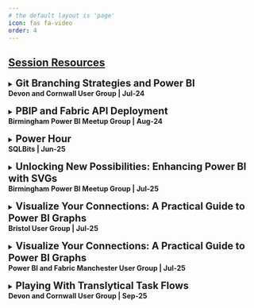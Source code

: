 ```yaml
---
# the default layout is 'page'
icon: fas fa-video
order: 4
---
```


## [Session Resources](https://github.com/EvaluationContext/Sessions)

<details style="margin-bottom: 15px;">
    <summary style="font-weight: bold;">
        <span style="font-size: 1.4em;">Git Branching Strategies and Power BI</span> <br>
        Devon and Cornwall User Group | Jul-24
    </summary>
    {% include embed/youtube.html id='tDkcrC7u0hU' %}
    <a href="https://github.com/EvaluationContext/Sessions/tree/main/24-07-Devon">Resources</a>
</details>

<details style="margin-bottom: 15px;">
    <summary style="font-weight: bold;">
        <span style="font-size: 1.4em;">PBIP and Fabric API Deployment</span> <br>
        Birmingham Power BI Meetup Group | Aug-24
    </summary>
    {% include embed/youtube.html id='ue_qeFZwMW8' %}
    <a href="https://github.com/EvaluationContext/Sessions/tree/main/24-08-Birmingham">Resources</a>
</details>

<details style="margin-bottom: 15px;">
    <summary style="font-weight: bold;">
        <span style="font-size: 1.4em;">Power Hour</span> <br>
        SQLBits | Jun-25
    </summary>
    <a href="https://github.com/EvaluationContext/Sessions/tree/main/25-06-SQL%20Bits">Resources</a>
</details>

<details style="margin-bottom: 15px;">
    <summary style="font-weight: bold;">
        <span style="font-size: 1.4em;">Unlocking New Possibilities: Enhancing Power BI with SVGs</span> <br> 
        Birmingham Power BI Meetup Group | Jul-25
    </summary>
    {% include embed/youtube.html id='J--GG-r9-8o' %}
    <a href="https://github.com/EvaluationContext/Sessions/tree/main/25-07-Birmingham">Resources</a>
</details>

<details style="margin-bottom: 15px;">
    <summary style="font-weight: bold;">
        <span style="font-size: 1.4em;">Visualize Your Connections: A Practical Guide to Power BI Graphs</span> <br>
        Bristol User Group | Jul-25 
    </summary>
    <a href="https://github.com/EvaluationContext/Sessions/tree/main/25-07-Bristol">Resources</a>
</details>

<details style="margin-bottom: 15px;">
    <summary style="font-weight: bold;">
        <span style="font-size: 1.4em;">Visualize Your Connections: A Practical Guide to Power BI Graphs</span> <br>
        Power BI and Fabric Manchester User Group | Jul-25 
    </summary>
    {% include embed/youtube.html id='N9x9J00lyA0' %}
    <a href="https://github.com/EvaluationContext/Sessions/tree/main/25-08-Manchester">Resources</a>
</details>

<details style="margin-bottom: 15px;">
    <summary style="font-weight: bold;">
        <span style="font-size: 1.4em;">Playing With Translytical Task Flows</span> <br>
        Devon and Cornwall User Group | Sep-25 
    </summary>
    {% include embed/youtube.html id='e6MAaeVsgQU' %}
    <a href="https://github.com/EvaluationContext/Sessions/tree/main/25-09-Devon">Resources</a>
</details>